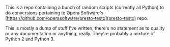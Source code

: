 This is a repo containing a bunch of random scripts (currently all
Python) to do conversions pertaining to Opera Software's
[https://github.com/operasoftware/presto-testo](presto-testo) repo.

This is mostly a dump of stuff I've written; there's no statement as
to quality or any documentation or anything, really. They're probably
a mixture of Python 2 and Python 3.
